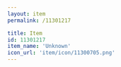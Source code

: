 ```yaml
---
layout: item
permalink: /11301217

title: Item
id: 11301217
item_name: 'Unknown'
icon_url: 'item/icon/11300705.png'
---
```

